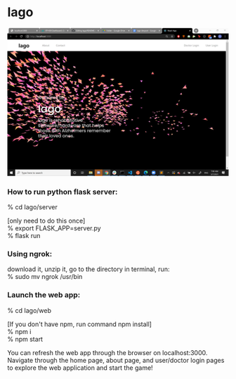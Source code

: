 # Iago 

![alt text](https://github.com/haemin-lee/Iago/blob/main/Iago_SplashScreen.PNG)

### How to run python flask server: 
% cd Iago/server <br/>

[only need to do this once] <br/>
% export FLASK_APP=server.py <br/>
% flask run <br/>

### Using ngrok:
download it, unzip it, go to the directory in terminal, run: <br/>
% sudo mv ngrok /usr/bin <br/>

### Launch the web app:
% cd Iago/web <br/>

[If you don't have npm, run command npm install] <br/>
% npm i <br/>
% npm start <br/>

You can refresh the web app through the browser on localhost:3000. Navigate through the home page, about page, and user/doctor login pages to explore the web application and start the game!

